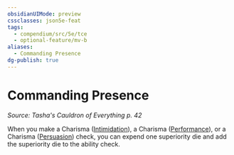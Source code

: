 ```yaml
---
obsidianUIMode: preview
cssclasses: json5e-feat
tags:
  - compendium/src/5e/tce
  - optional-feature/mv-b
aliases:
  - Commanding Presence
dg-publish: true
---
```

# Commanding Presence
*Source: Tasha's Cauldron of Everything p. 42*  

When you make a Charisma ([Intimidation](/3-Mechanics/CLI/rules/skills.md#Intimidation)), a Charisma ([Performance](/3-Mechanics/CLI/rules/skills.md#Performance)), or a Charisma ([Persuasion](/3-Mechanics/CLI/rules/skills.md#Persuasion)) check, you can expend one superiority die and add the superiority die to the ability check.